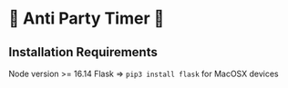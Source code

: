 # 🎉 Anti Party Timer 🎉

## Installation Requirements

Node version >= 16.14
Flask => `pip3 install flask` for MacOSX devices
